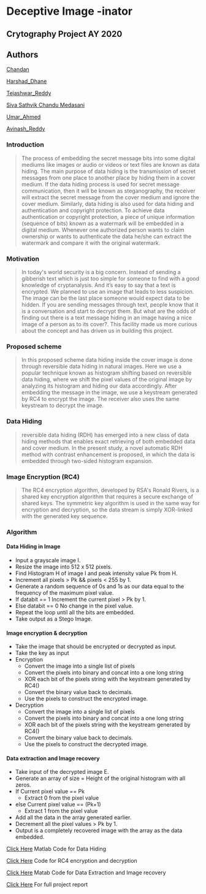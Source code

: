 # Deceptive Image -inator
## Crytography Project AY 2020
## Authors
 [Chandan]()
 
 [Harshad_Dhane]()
 
 [Tejashwar_Reddy]()
 
 [Siva Sathvik Chandu Medasani]()
 
 [Umar_Ahmed]()
 
 [Avinash_Reddy]()

### Introduction
>The process of embedding the secret message bits into some digital mediums like images or audio or videos or text files are known as data hiding. The main purpose of data hiding is the transmission of secret messages from one place to another place by hiding them in a cover medium. If the data hiding process is used for secret message communication, then it will be known as steganography, the receiver will extract the secret message from the cover medium and ignore the cover medium. Similarly, data hiding is also used for data hiding and authentication and copyright protection. To achieve data authentication or copyright protection, a piece of unique information (sequence of bits) known as a watermark will be embedded in a digital medium. Whenever one authorized person wants to claim ownership or wants to authenticate the data he/she can extract the watermark and compare it with the original watermark. 

### Motivation
>In today's world security is a big concern. Instead of sending a gibberish text which is just too simple for someone to find with a good knowledge of cryptanalysis. And it’s easy to say that a text is encrypted. We planned to use an image that leads to less suspicion. The image can be the last place someone would expect data to be hidden. If you are sending messages through text, people know that it is a conversation and start to decrypt them. But what are the odds of finding out there is a text message hiding in an image having a nice image of a person as to its cover?. This facility made us more curious about the concept and has driven us in building this project. 

### Proposed scheme
>In this proposed scheme data hiding inside the cover image is done through reversible data hiding in natural images. Here we use a popular technique known as histogram shifting based on reversible data hiding, where we shift the pixel values of the original image by analyzing its histogram and hiding our data accordingly. After embedding the message in the image, we use a keystream generated by RC4 to encrypt the image. The receiver also uses the same keystream to decrypt the image.

### Data Hiding
>reversible data hiding (RDH) has emerged into a new class of data hiding methods that enables exact retrieving of both embedded data and cover medium. In the present study, a novel automatic RDH method with contrast enhancement is proposed, in which the data is embedded through two-sided histogram expansion.

### Image Encryption (RC4)
>The RC4 encryption algorithm, developed by RSA's Ronald Rivers, is a shared key encryption algorithm that requires a secure exchange of shared keys. The symmetric key algorithm is used in the same way for encryption and decryption, so the data stream is simply XOR-linked with the generated key sequence. 

### Algorithm 

#### Data Hiding in Image
- Input a grayscale image I.
- Resize the image into 512 x 512 pixels.
- Find Histogram H of image I and peak intensity value Pk from H.
- Increment all pixels > Pk && pixels < 255 by 1.
- Generate a random sequence of 0s and 1s as our data equal to the frequency of the maximum pixel value.
- If databit == 1 Increment the current pixel > Pk by 1.
- Else databit == 0 No change in the pixel value.
- Repeat the loop until all the bits are embedded.
- Take output as a Stego Image.

#### Image encryption & decryption
- Take the image that should be encrypted or decrypted as input.
- Take the key as input
- Encryption
  - Convert the image into a single list of pixels
  - Convert the pixels into binary and concat into a one long string
  - XOR each bit of the pixels string with the keystream generated by RC4()
  - Convert the binary value back to decimals.
  - Use the pixels to construct the encrypted image.
- Decryption
  - Convert the image into a single list of pixels
  - Convert the pixels into binary and concat into a one long string
  - XOR each bit of the pixels string with the keystream generated by RC4()
  - Convert the binary value back to decimals.
  - Use the pixels to construct the decrypted image.

#### Data extraction and Image recovery
- Take input of the decrypted image E.
- Generate an array of size = Height of the original histogram with all zeros.
- If Current pixel value == Pk
   - Extract 0 from the pixel value 
 - else Current pixel value == (Pk+1)
   -  Extract 1 from the pixel value
- Add all the data in the array generated earlier.
- Decrement all the pixel values > Pk by 1.
- Output is a completely recovered image with the array as the data embedded.


[Click Here](https://github.com/Harshad141/Cryptography-Project-/blob/main/main/dataembeeding.m) Matlab Code for Data Hiding

[Click Here](https://github.com/Harshad141/Cryptography-Project-/blob/main/rc4_image_enc_dec/main.py) Code for RC4 encryption and decryption

[Click Here](https://github.com/Harshad141/Cryptography-Project-/blob/main/main/dataextraction.m) Matab Code for Data Extraction and Image recovery

[Click Here](https://docs.google.com/document/d/1lmmgEhA9WMnA067-5jw6M4XKtbfJFlnJKL-v2i_PVj4/edit?usp=sharing) For full project report


